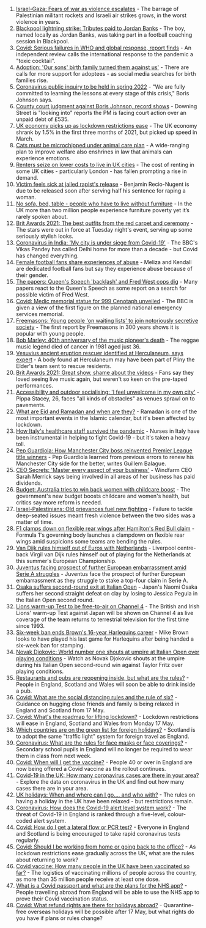 1. [Israel-Gaza: Fears of war as violence escalates](https://www.bbc.co.uk/news/world-middle-east-57083595) - The barrage of Palestinian militant rockets and Israeli air strikes grows, in the worst violence in years.
2. [Blackpool lightning strike: Tributes paid to Jordan Banks](https://www.bbc.co.uk/news/uk-england-lancashire-57083921) - The boy, named locally as Jordan Banks, was taking part in a football coaching session in Blackpool.
3. [Covid: Serious failures in WHO and global response, report finds](https://www.bbc.co.uk/news/world-57085505) - An independent review calls the international response to the pandemic a "toxic cocktail".
4. [Adoption: 'Our sons' birth family turned them against us'](https://www.bbc.co.uk/news/uk-57084243) - There are calls for more support for adoptees - as social media searches for birth families rise.
5. [Coronavirus public inquiry to be held in spring 2022](https://www.bbc.co.uk/news/uk-57088314) - "We are fully committed to learning the lessons at every stage of this crisis," Boris Johnson says.
6. [County court judgment against Boris Johnson, record shows](https://www.bbc.co.uk/news/uk-politics-57087274) - Downing Street is "looking into" reports the PM is facing court action over an unpaid debt of £535.
7. [UK economy picks up as lockdown restrictions ease](https://www.bbc.co.uk/news/business-57083394) - The UK economy shrank by 1.5% in the first three months of 2021, but picked up speed in March.
8. [Cats must be microchipped under animal care plan](https://www.bbc.co.uk/news/science-environment-57068182) - A wide-ranging plan to improve welfare also enshrines in law that animals can experience emotions.
9. [Renters seize on lower costs to live in UK cities](https://www.bbc.co.uk/news/business-57085474) - The cost of renting in some UK cities - particularly London - has fallen prompting a rise in demand.
10. [Victim feels sick at jailed rapist's release](https://www.bbc.co.uk/news/uk-england-south-yorkshire-57078867) - Benjamin Recio-Nugent is due to be released soon after serving half his sentence for raping a woman.
11. [No sofa, bed, table - people who have to live without furniture](https://www.bbc.co.uk/news/uk-57076659) - In the UK more than two million people experience furniture poverty yet it’s rarely spoken about.
12. [Brit Awards 2021: The best outfits from the red carpet and ceremony](https://www.bbc.co.uk/news/entertainment-arts-57084402) - The stars were out in force at Tuesday night's event, serving up some seriously stylish looks.
13. [Coronavirus in India: 'My city is under siege from Covid-19'](https://www.bbc.co.uk/news/world-asia-india-57067462) - The BBC's Vikas Pandey has called Delhi home for more than a decade - but Covid has changed everything.
14. [Female football fans share experiences of abuse](https://www.bbc.co.uk/news/technology-56988482) - Meliza and Kendall are dedicated football fans but say they experience abuse because of their gender.
15. [The papers: Queen's Speech 'backlash' and Fred West cops dig](https://www.bbc.co.uk/news/blogs-the-papers-57081224) - Many papers react to the Queen's Speech as some report on a search for possible victim of Fred West.
16. [Covid: Medic memorial statue for 999 Cenotaph unveiled](https://www.bbc.co.uk/news/uk-57079844) - The BBC is given a view of the first figure on the planned national emergency services memorial.
17. [Freemasons: Young people 'on waiting lists' to join notoriously secretive society](https://www.bbc.co.uk/news/uk-england-hampshire-57059148) - The first report by Freemasons in 300 years shows it is popular with young people.
18. [Bob Marley: 40th anniversary of the music pioneer's death](https://www.bbc.co.uk/news/in-pictures-57022757) - The reggae music legend died of cancer in 1981 aged just 36.
19. [Vesuvius ancient eruption rescuer identified at Herculaneum, says expert](https://www.bbc.co.uk/news/world-europe-57055163) - A body found at Herculaneum may have been part of Pliny the Elder's team sent to rescue residents.
20. [Brit Awards 2021: Great show, shame about the videos](https://www.bbc.co.uk/news/entertainment-arts-57082190) - Fans say they loved seeing live music again, but weren't so keen on the pre-taped performances.
21. [Accessibility and outdoor socialising: 'I feel unwelcome in my own city'](https://www.bbc.co.uk/news/newsbeat-57072498) - Pippa Stacey, 26, faces "all kinds of obstacles" as venues sprawl on to pavements.
22. [What are Eid and Ramadan and when are they?](https://www.bbc.co.uk/news/explainers-56695447) - Ramadan is one of the most important events in the Islamic calendar, but it's been affected by lockdown.
23. [How Italy's healthcare staff survived the pandemic](https://www.bbc.co.uk/news/world-europe-57071604) - Nurses in Italy have been instrumental in helping to fight Covid-19 - but it's taken a heavy toll.
24. [Pep Guardiola: How Manchester City boss reinvented Premier League title winners](https://www.bbc.co.uk/sport/football/56951662) - Pep Guardiola learned from previous errors to renew his Manchester City side for the better, writes Guillem Balague.
25. [CEO Secrets: 'Master every aspect of your business'](https://www.bbc.co.uk/news/business-57013569) - Windfarm CEO Sarah Merrick says being involved in all areas of her business has paid dividends.
26. [Budget: Australia tries to win back women with childcare boost](https://www.bbc.co.uk/news/world-australia-57052663) - The government's new budget boosts childcare and women's health, but critics say more reform is needed.
27. [Israel-Palestinians: Old grievances fuel new fighting](https://www.bbc.co.uk/news/world-middle-east-57074460) - Failure to tackle deep-seated issues meant fresh violence between the two sides was a matter of time.
28. [F1 clamps down on flexible rear wings after Hamilton's Red Bull claim](https://www.bbc.co.uk/sport/formula1/57086036) - Formula 1's governing body launches a clampdown on flexible rear wings amid suspicions some teams are bending the rules.
29. [Van Dijk rules himself out of Euros with Netherlands](https://www.bbc.co.uk/sport/football/57083439) - Liverpool centre-back Virgil van Dijk rules himself out of playing for the Netherlands at this summer's European Championship.
30. [Juventus facing prospect of further European embarrassment amid Serie A struggles](https://www.bbc.co.uk/sport/football/57073085) - Juventus face the prospect of further European embarrassment as they struggle to stake a top-four claim in Serie A.
31. [Osaka suffers second-round exit at Italian Open](https://www.bbc.co.uk/sport/tennis/57087777) - Japan's Naomi Osaka suffers her second straight defeat on clay by losing to Jessica Pegula in the Italian Open second round.
32. [Lions warm-up Test to be free-to-air on Channel 4](https://www.bbc.co.uk/sport/rugby-union/57090062) - The British and Irish Lions' warm-up Test against Japan will be shown on Channel 4 as live coverage of the team returns to terrestrial television for the first time since 1993.
33. [Six-week ban ends Brown's 16-year Harlequins career](https://www.bbc.co.uk/sport/rugby-union/57085390) - Mike Brown looks to have played his last game for Harlequins after being handed a six-week ban for stamping.
34. [Novak Djokovic: World number one shouts at umpire at Italian Open over playing conditions](https://www.bbc.co.uk/sport/av/tennis/57085534) - Watch as Novak Djokovic shouts at the umpire during his Italian Open second-round win against Taylor Fritz over playing conditions.
35. [Restaurants and pubs are reopening inside, but what are the rules?](https://www.bbc.co.uk/news/business-52977388) - People in England, Scotland and Wales will soon be able to drink inside a pub.
36. [Covid: What are the social distancing rules and the rule of six?](https://www.bbc.co.uk/news/uk-51506729) - Guidance on hugging close friends and family is being relaxed in England and Scotland from 17 May.
37. [Covid: What's the roadmap for lifting lockdown?](https://www.bbc.co.uk/news/explainers-52530518) - Lockdown restrictions will ease in England, Scotland and Wales from Monday 17 May.
38. [Which countries are on the green list for foreign holidays?](https://www.bbc.co.uk/news/explainers-52544307) - Scotland is to adopt the same "traffic light" system for foreign travel as England.
39. [Coronavirus: What are the rules for face masks or face coverings?](https://www.bbc.co.uk/news/health-51205344) - Secondary school pupils in England will no longer be required to wear them in class from next week.
40. [Covid: When will I get the vaccine?](https://www.bbc.co.uk/news/health-55045639) - People 40 or over in England are now being offered a Covid vaccine as the rollout continues.
41. [Covid-19 in the UK: How many coronavirus cases are there in your area?](https://www.bbc.co.uk/news/uk-51768274) - Explore the data on coronavirus in the UK and find out how many cases there are in your area.
42. [UK holidays: When and where can I go.... and who with?](https://www.bbc.co.uk/news/explainers-52646738) - The rules on having a holiday in the UK have been relaxed - but restrictions remain.
43. [Coronavirus: How does the Covid-19 alert level system work?](https://www.bbc.co.uk/news/explainers-52634739) - The threat of Covid-19 in England is ranked through a five-level, colour-coded alert system.
44. [Covid: How do I get a lateral flow or PCR test?](https://www.bbc.co.uk/news/health-51943612) - Everyone in England and Scotland is being encouraged to take rapid coronavirus tests regularly.
45. [Covid: Should I be working from home or going back to the office?](https://www.bbc.co.uk/news/business-52567567) - As lockdown restrictions ease gradually across the UK, what are the rules about returning to work?
46. [Covid vaccine: How many people in the UK have been vaccinated so far?](https://www.bbc.co.uk/news/health-55274833) - The logistics of vaccinating millions of people across the country, as more than 35 million people receive at least one dose.
47. [What is a Covid passport and what are the plans for the NHS app?](https://www.bbc.co.uk/news/explainers-55718553) - People travelling abroad from England will be able to use the NHS app to prove their Covid vaccination status.
48. [Covid: What refund rights are there for holidays abroad?](https://www.bbc.co.uk/news/business-51615412) - Quarantine-free overseas holidays will be possible after 17 May, but what rights do you have if plans or rules change?

